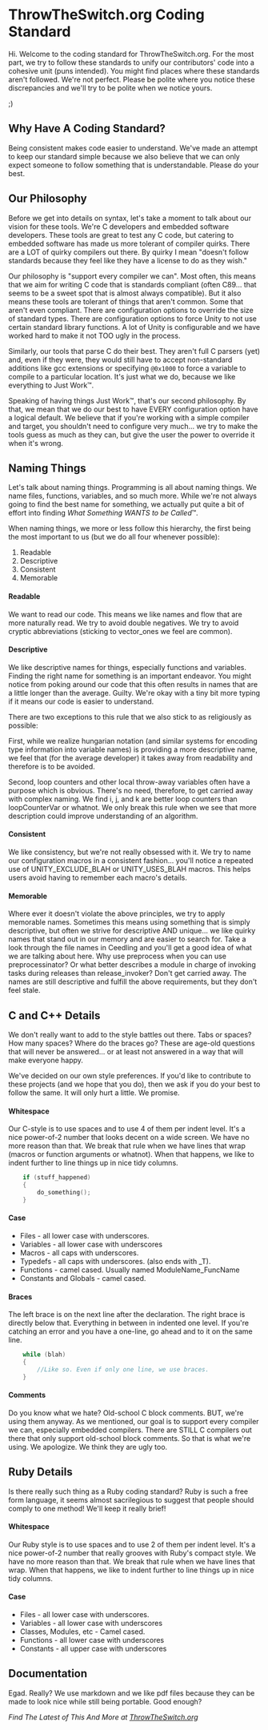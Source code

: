 # ThrowTheSwitch.org Coding Standard

Hi. Welcome to the coding standard for ThrowTheSwitch.org. For the most part,
we try to follow these standards to unify our contributors' code into a cohesive
unit (puns intended). You might find places where these standards aren't
followed. We're not perfect. Please be polite where you notice these discrepancies
and we'll try to be polite when we notice yours.

;)


## Why Have A Coding Standard?

Being consistent makes code easier to understand. We've made an attempt to keep
our standard simple because we also believe that we can only expect someone to
follow something that is understandable. Please do your best.


## Our Philosophy

Before we get into details on syntax, let's take a moment to talk about our
vision for these tools. We're C developers and embedded software developers.
These tools are great to test any C code, but catering to embedded software has
made us more tolerant of compiler quirks. There are a LOT of quirky compilers
out there. By quirky I mean "doesn't follow standards because they feel like
they have a license to do as they wish."

Our philosophy is "support every compiler we can". Most often, this means that
we aim for writing C code that is standards compliant (often C89... that seems
to be a sweet spot that is almost always compatible). But it also means these
tools are tolerant of things that aren't common. Some that aren't even
compliant. There are configuration options to override the size of standard
types. There are configuration options to force Unity to not use certain
standard library functions. A lot of Unity is configurable and we have worked
hard to make it not TOO ugly in the process.

Similarly, our tools that parse C do their best. They aren't full C parsers
(yet) and, even if they were, they would still have to accept non-standard
additions like gcc extensions or specifying `@0x1000` to force a variable to
compile to a particular location. It's just what we do, because we like
everything to Just Work™.

Speaking of having things Just Work™, that's our second philosophy. By that, we
mean that we do our best to have EVERY configuration option have a logical
default. We believe that if you're working with a simple compiler and target,
you shouldn't need to configure very much... we try to make the tools guess as
much as they can, but give the user the power to override it when it's wrong.


## Naming Things

Let's talk about naming things. Programming is all about naming things. We name
files, functions, variables, and so much more. While we're not always going to
find the best name for something, we actually put quite a bit of effort into
finding *What Something WANTS to be Called*™.

When naming things, we more or less follow this hierarchy, the first being the
most important to us (but we do all four whenever possible):
1. Readable
2. Descriptive
3. Consistent
4. Memorable


#### Readable

We want to read our code. This means we like names and flow that are more
naturally read. We try to avoid double negatives. We try to avoid cryptic
abbreviations (sticking to vector_ones we feel are common).


#### Descriptive

We like descriptive names for things, especially functions and variables.
Finding the right name for something is an important endeavor. You might notice
from poking around our code that this often results in names that are a little
longer than the average. Guilty. We're okay with a tiny bit more typing if it
means our code is easier to understand.

There are two exceptions to this rule that we also stick to as religiously as
possible:

First, while we realize hungarian notation (and similar systems for encoding
type information into variable names) is providing a more descriptive name, we
feel that (for the average developer) it takes away from readability and
therefore is to be avoided.

Second, loop counters and other local throw-away variables often have a purpose
which is obvious. There's no need, therefore, to get carried away with complex
naming. We find i, j, and k are better loop counters than loopCounterVar or
whatnot. We only break this rule when we see that more description could improve
understanding of an algorithm.


#### Consistent

We like consistency, but we're not really obsessed with it. We try to name our
configuration macros in a consistent fashion... you'll notice a repeated use of
UNITY_EXCLUDE_BLAH or UNITY_USES_BLAH macros. This helps users avoid having to
remember each macro's details.


#### Memorable

Where ever it doesn't violate the above principles, we try to apply memorable
names. Sometimes this means using something that is simply descriptive, but
often we strive for descriptive AND unique... we like quirky names that stand
out in our memory and are easier to search for. Take a look through the file
names in Ceedling and you'll get a good idea of what we are talking about here.
Why use preprocess when you can use preprocessinator? Or what better describes a
module in charge of invoking tasks during releases than release_invoker? Don't
get carried away. The names are still descriptive and fulfill the above
requirements, but they don't feel stale.


## C and C++ Details

We don't really want to add to the style battles out there. Tabs or spaces?
How many spaces? Where do the braces go? These are age-old questions that will
never be answered... or at least not answered in a way that will make everyone
happy.

We've decided on our own style preferences. If you'd like to contribute to these
projects (and we hope that you do), then we ask if you do your best to follow
the same. It will only hurt a little. We promise.


#### Whitespace

Our C-style is to use spaces and to use 4 of them per indent level. It's a nice
power-of-2 number that looks decent on a wide screen. We have no more reason
than that. We break that rule when we have lines that wrap (macros or function
arguments or whatnot). When that happens, we like to indent further to line
things up in nice tidy columns.

```C
    if (stuff_happened)
    {
        do_something();
    }
```


#### Case

- Files - all lower case with underscores.
- Variables - all lower case with underscores
- Macros - all caps with underscores.
- Typedefs - all caps with underscores. (also ends with _T).
- Functions - camel cased. Usually named ModuleName_FuncName
- Constants and Globals - camel cased.


#### Braces

The left brace is on the next line after the declaration. The right brace is
directly below that. Everything in between in indented one level. If you're
catching an error and you have a one-line, go ahead and to it on the same line.

```C
    while (blah)
    {
        //Like so. Even if only one line, we use braces.
    }
```


#### Comments

Do you know what we hate? Old-school C block comments. BUT, we're using them
anyway. As we mentioned, our goal is to support every compiler we can,
especially embedded compilers. There are STILL C compilers out there that only
support old-school block comments. So that is what we're using. We apologize. We
think they are ugly too.


## Ruby Details

Is there really such thing as a Ruby coding standard? Ruby is such a free form
language, it seems almost sacrilegious to suggest that people should comply to
one method! We'll keep it really brief!


#### Whitespace

Our Ruby style is to use spaces and to use 2 of them per indent level. It's a
nice power-of-2 number that really grooves with Ruby's compact style. We have no
more reason than that. We break that rule when we have lines that wrap. When
that happens, we like to indent further to line things up in nice tidy columns.


#### Case

- Files - all lower case with underscores.
- Variables - all lower case with underscores
- Classes, Modules, etc - Camel cased.
- Functions - all lower case with underscores
- Constants - all upper case with underscores


## Documentation

Egad. Really? We use markdown and we like pdf files because they can be made to
look nice while still being portable. Good enough?


*Find The Latest of This And More at [ThrowTheSwitch.org](https://throwtheswitch.org)*
